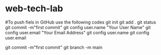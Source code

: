# web-tech-lab

#To push fiels in GitHub use the following codes
git init
git add .
git status
git commit -m"first commit"
git config user.name "Your User Name"
git config user.email "Your Email Address"
git config user.name
git config user.email

git commit -m"first commit"
git branch -m main
